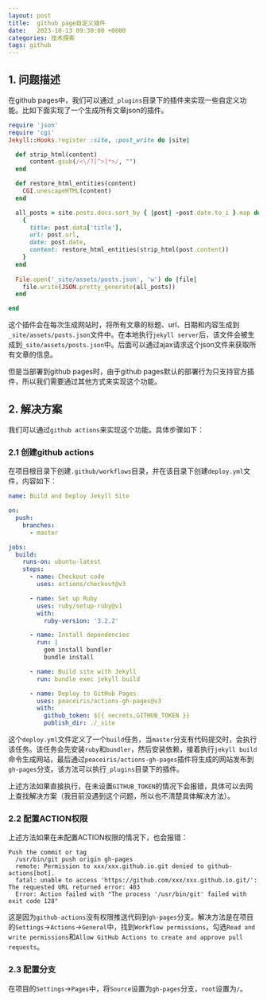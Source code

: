 ```yaml
---
layout: post
title:  github page自定义插件
date:   2023-10-13 09:30:00 +0800
categories: 技术探索
tags: github
---
```


## 1. 问题描述
在github pages中，我们可以通过`_plugins`目录下的插件来实现一些自定义功能。比如下面实现了一个生成所有文章json的插件。
```ruby
require 'json'
require 'cgi'
Jekyll::Hooks.register :site, :post_write do |site|

  def strip_html(content)
      content.gsub(/<\/?[^>]*>/, "")
  end

  def restore_html_entities(content)
    CGI.unescapeHTML(content)
  end

  all_posts = site.posts.docs.sort_by { |post| -post.date.to_i }.map do |post|
    {
      title: post.data['title'],
      url: post.url,
      date: post.date,
      content: restore_html_entities(strip_html(post.content))
    }
  end
  
  File.open('_site/assets/posts.json', 'w') do |file|
    file.write(JSON.pretty_generate(all_posts))
  end

end
```
这个插件会在每次生成网站时，将所有文章的标题、url、日期和内容生成到`_site/assets/posts.json`文件中。在本地执行`jekyll server`后，该文件会被生成到`_site/assets/posts.json`中。后面可以通过ajax请求这个json文件来获取所有文章的信息。


但是当部署到github pages时，由于github pages默认的部署行为只支持官方插件，所以我们需要通过其他方式来实现这个功能。

## 2. 解决方案
我们可以通过`github actions`来实现这个功能。具体步骤如下：

### 2.1 创建github actions
在项目根目录下创建`.github/workflows`目录，并在该目录下创建`deploy.yml`文件，内容如下：
```yaml
name: Build and Deploy Jekyll Site

on:
  push:
    branches:
      - master

jobs:
  build:
    runs-on: ubuntu-latest
    steps:
      - name: Checkout code
        uses: actions/checkout@v3

      - name: Set up Ruby
        uses: ruby/setup-ruby@v1
        with:
          ruby-version: '3.2.2'

      - name: Install dependencies
        run: |
          gem install bundler
          bundle install

      - name: Build site with Jekyll
        run: bundle exec jekyll build

      - name: Deploy to GitHub Pages
        uses: peaceiris/actions-gh-pages@v3
        with:
          github_token: ${{ secrets.GITHUB_TOKEN }}
          publish_dir: ./_site
```
这个`deploy.yml`文件定义了一个`build`任务，当`master`分支有代码提交时，会执行该任务。该任务会先安装`ruby`和`bundler`，然后安装依赖，接着执行`jekyll build`命令生成网站，最后通过`peaceiris/actions-gh-pages`插件将生成的网站发布到`gh-pages`分支。该方法可以执行`_plugins`目录下的插件。

上述方法如果直接执行，在未设置`GITHUB_TOKEN`的情况下会报错，具体可以去网上查找解决方案（我目前没遇到这个问题，所以也不清楚具体解决方法）。

### 2.2 配置ACTION权限
上述方法如果在未配置ACTION权限的情况下，也会报错：
```
Push the commit or tag
  /usr/bin/git push origin gh-pages
  remote: Permission to xxx/xxx.github.io.git denied to github-actions[bot].
  fatal: unable to access 'https://github.com/xxx/xxx.github.io.git/': The requested URL returned error: 403
  Error: Action failed with "The process '/usr/bin/git' failed with exit code 128"
```
这是因为`github-actions`没有权限推送代码到`gh-pages`分支。解决方法是在项目的`Settings`->`Actions`->`General`中，找到`Workflow permissions`，勾选`Read and write permissions`和`Allow GitHub Actions to create and approve pull requests`。

### 2.3 配置分支
在项目的`Settings`->`Pages`中，将`Source`设置为`gh-pages`分支，`root`设置为`/`。


